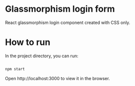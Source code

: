 # Glassmorphism login form

React glassmorphism login component created with CSS only.

# How to run

In the project directory, you can run:

```sh

npm start

```

Open http://localhost:3000 to view it in the browser.
